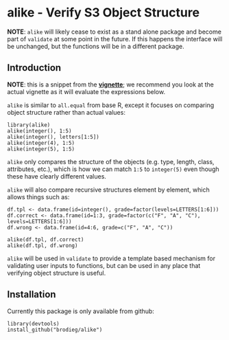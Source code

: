# alike - Verify S3 Object Structure

**NOTE**: `alike` will likely cease to exist as a stand alone package and become part of `validate` at some point in the future.  If this happens the interface will be unchanged, but the functions will be in a different package.

## Introduction

**NOTE**: this is a snippet from the **[vignette](http://http://htmlpreview.github.io/?https://raw.githubusercontent.com/brodieG/alike/master/inst/doc/alike.html)**; we recommend you look at the actual vignette as it will evaluate the expressions below.

`alike` is similar to `all.equal` from base R, except it focuses on comparing object structure rather than actual values:

```{r}
library(alike)
alike(integer(), 1:5)
alike(integer(), letters[1:5])
alike(integer(4), 1:5)
alike(integer(5), 1:5)
```
`alike` only compares the structure of the objects (e.g. type, length, class, attributes, etc.), which is how we can match `1:5` to `integer(5)` even though these have clearly different values.

`alike` will also compare recursive structures element by element, which allows things such as:

```{r}
df.tpl <- data.frame(id=integer(), grade=factor(levels=LETTERS[1:6]))
df.correct <- data.frame(id=1:3, grade=factor(c("F", "A", "C"), levels=LETTERS[1:6]))
df.wrong <- data.frame(id=4:6, grade=c("F", "A", "C"))

alike(df.tpl, df.correct)
alike(df.tpl, df.wrong)
```
`alike` will be used in `validate` to provide a template based mechanism for validating user inputs to functions, but can be used in any place that verifying object structure is useful.

## Installation

Currently this package is only available from github:

```
library(devtools)
install_github("brodieg/alike")
```
